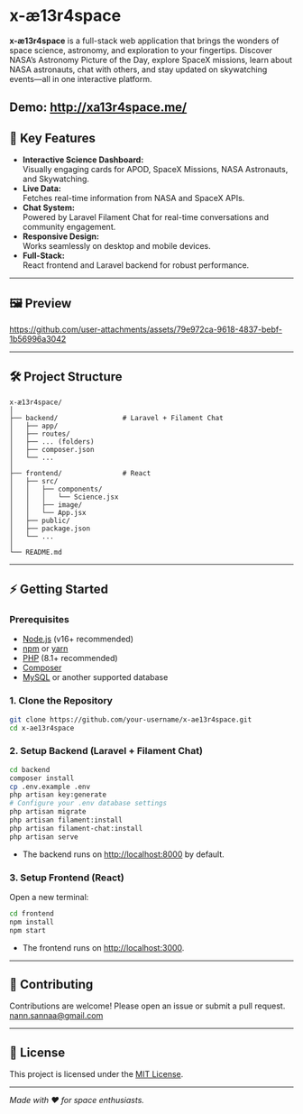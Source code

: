 # x-æ13r4space

**x-æ13r4space** is a full-stack web application that brings the wonders of space science, astronomy, and exploration to your fingertips. Discover NASA’s Astronomy Picture of the Day, explore SpaceX missions, learn about NASA astronauts, chat with others, and stay updated on skywatching events—all in one interactive platform.

Demo: **http://xa13r4space.me/**
---

## 🚀 Key Features

- **Interactive Science Dashboard:**  
  Visually engaging cards for APOD, SpaceX Missions, NASA Astronauts, and Skywatching.
- **Live Data:**  
  Fetches real-time information from NASA and SpaceX APIs.
- **Chat System:**  
  Powered by Laravel Filament Chat for real-time conversations and community engagement.
- **Responsive Design:**  
  Works seamlessly on desktop and mobile devices.
- **Full-Stack:**  
  React frontend and Laravel backend for robust performance.

---

## 🖼️ Preview

https://github.com/user-attachments/assets/79e972ca-9618-4837-bebf-1b56996a3042



---

## 🛠️ Project Structure

```
x-æ13r4space/
│
├── backend/                # Laravel + Filament Chat
│   ├── app/
│   ├── routes/
│   ├── ... (folders)
│   ├── composer.json
│   └── ...
│
├── frontend/               # React
│   ├── src/
│   │   ├── components/
│   │   │   └── Science.jsx
│   │   ├── image/
│   │   └── App.jsx
│   ├── public/
│   ├── package.json
│   └── ...
│
└── README.md
```

---

## ⚡ Getting Started

### Prerequisites

- [Node.js](https://nodejs.org/) (v16+ recommended)
- [npm](https://www.npmjs.com/) or [yarn](https://yarnpkg.com/)
- [PHP](https://www.php.net/) (8.1+ recommended)
- [Composer](https://getcomposer.org/)
- [MySQL](https://www.mysql.com/) or another supported database

### 1. Clone the Repository

```sh
git clone https://github.com/your-username/x-ae13r4space.git
cd x-ae13r4space
```

### 2. Setup Backend (Laravel + Filament Chat)

```sh
cd backend
composer install
cp .env.example .env
php artisan key:generate
# Configure your .env database settings
php artisan migrate
php artisan filament:install
php artisan filament-chat:install
php artisan serve
```
- The backend runs on [http://localhost:8000](http://localhost:8000) by default.

### 3. Setup Frontend (React)

Open a new terminal:

```sh
cd frontend
npm install
npm start
```
- The frontend runs on [http://localhost:3000](http://localhost:3000).

---

## 🤝 Contributing

Contributions are welcome! Please open an issue or submit a pull request.
nann.sannaa@gmail.com 

---

## 📄 License

This project is licensed under the [MIT License](LICENSE).

---

*Made with ❤️ for space enthusiasts.*
